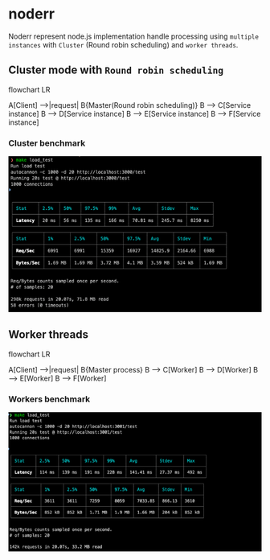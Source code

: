 # noderr

Noderr represent node.js implementation handle processing using `multiple instances` with `Cluster` (Round robin scheduling) and `worker threads`.   

## Cluster mode with `Round robin scheduling`
flowchart LR

A[Client] -->|request| B{Master(Round robin scheduling)}
B --> C[Service instance]
B --> D[Service instance]
B --> E[Service instance]
B --> F[Service instance]

### Cluster benchmark
![cluster_benchmark](/assets/cluster_benchmark.png)

## Worker threads 
flowchart LR

A[Client] -->|request| B{Master process}
B --> C[Worker]
B --> D[Worker]
B --> E[Worker]
B --> F[Worker]

### Workers benchmark
![cluster_benchmark](/assets/workers_benchmark.png)

